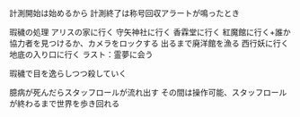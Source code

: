 計測開始は始めるから
計測終了は称号回収アラートが鳴ったとき

瑕穢の処理
アリスの家に行く
守矢神社に行く
香霖堂に行く
紅魔館に行く+誰か協力者を見つけるか、カメラをロックする
出るまで廃洋館を漁る
西行妖に行く
地底の入り口に行く
ラスト：霊夢に会う

瑕穢で目を逸らしつつ殺していく

臆病が死んだらスタッフロールが流れ出す
その間は操作可能、スタッフロールが終わるまで世界を歩き回れる